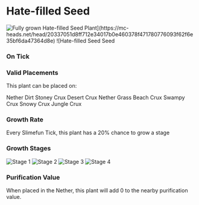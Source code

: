 # Hate-filled Seed

![Fully grown $Hate-filled Seed Plant](https://mc-heads.net/head/20337051d8ff712e34017b0e460378f471780776093f62f6e35bf6da47364d8e) ![$Hate-filled Seed Seed](https://mc-heads.net/head/db28b2cb42082d1cf1b31a26f9d3855c782d055482a43f675b42435152a95543)

### On Tick



### Valid Placements

This plant can be placed on:

Nether Dirt
Stoney Crux
Desert Crux
Nether Grass
Beach Crux
Swampy Crux
Snowy Crux
Jungle Crux


### Growth Rate

Every Slimefun Tick, this plant has a 20% chance to grow a stage

### Growth Stages

![Stage 1](https://mc-heads.net/head/aaf15f9c4daa0ad03f916abfa1ccf5fd5c31baddeb844568d6afbb4d78325071) ![Stage 2](https://mc-heads.net/head/cccde42494c6f326181a638578e6f655773fa8e4587b8969d8917899b4d10cc5) ![Stage 3](https://mc-heads.net/head/c9a04527d709a61d01196befbb5e52c03b67fe9c99c10abb74e1489ff2498dcd) ![Stage 4](https://mc-heads.net/head/c9a04527d709a61d01196befbb5e52c03b67fe9c99c10abb74e1489ff2498dcd)

### Purification Value

When placed in the Nether, this plant will add 0 to the nearby purification value.